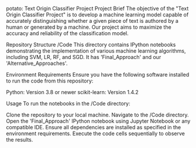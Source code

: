 potato: Text Origin Classifier Project
Project Brief
The objective of the "Text Origin Classifier Project" is to develop a machine learning model capable of accurately distinguishing whether a given piece of text is authored by a human or generated by a machine. Our project aims to maximize the accuracy and reliability of the classification model.

Repository Structure
/Code
This directory contains IPython notebooks demonstrating the implementation of various machine learning algorithms, including SVM, LR, RF, and SGD. It has 'Final_Approach' and our 'Alternative_Approaches'.

Environment Requirements
Ensure you have the following software installed to run the code from this repository:

Python: Version 3.8 or newer
scikit-learn: Version 1.4.2

Usage
To run the notebooks in the /Code directory:

Clone the repository to your local machine.
Navigate to the /Code directory.
Open the 'Final_Approach' IPython notebook using Jupyter Notebook or any compatible IDE.
Ensure all dependencies are installed as specified in the environment requirements.
Execute the code cells sequentially to observe the results.
